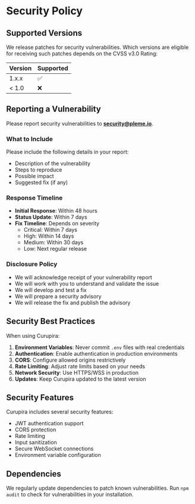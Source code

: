# Security Policy

## Supported Versions

We release patches for security vulnerabilities. Which versions are eligible for receiving such patches depends on the CVSS v3.0 Rating:

| Version | Supported          |
| ------- | ------------------ |
| 1.x.x   | :white_check_mark: |
| < 1.0   | :x:                |

## Reporting a Vulnerability

Please report security vulnerabilities to **security@pleme.io**.

### What to Include

Please include the following details in your report:

- Description of the vulnerability
- Steps to reproduce
- Possible impact
- Suggested fix (if any)

### Response Timeline

- **Initial Response**: Within 48 hours
- **Status Update**: Within 7 days
- **Fix Timeline**: Depends on severity
  - Critical: Within 7 days
  - High: Within 14 days
  - Medium: Within 30 days
  - Low: Next regular release

### Disclosure Policy

- We will acknowledge receipt of your vulnerability report
- We will work with you to understand and validate the issue
- We will develop and test a fix
- We will prepare a security advisory
- We will release the fix and publish the advisory

## Security Best Practices

When using Curupira:

1. **Environment Variables**: Never commit `.env` files with real credentials
2. **Authentication**: Enable authentication in production environments
3. **CORS**: Configure allowed origins restrictively
4. **Rate Limiting**: Adjust rate limits based on your needs
5. **Network Security**: Use HTTPS/WSS in production
6. **Updates**: Keep Curupira updated to the latest version

## Security Features

Curupira includes several security features:

- JWT authentication support
- CORS protection
- Rate limiting
- Input sanitization
- Secure WebSocket connections
- Environment variable configuration

## Dependencies

We regularly update dependencies to patch known vulnerabilities. Run `npm audit` to check for vulnerabilities in your installation.